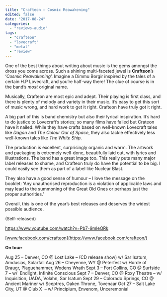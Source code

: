 ```yaml
---
title: "Crafteon – Cosmic Reawakening"
edited: false
date: "2017-08-24"
categories:
  - "reviews-audio"
tags:
  - "crafteon"
  - "lovecraft"
  - "metal"
  - "review"
---
```


One of the best things about writing about music is the gems amongst the dross you come across. Such a shining multi-faceted jewel is **Crafteon**’s ‘_Cosmic Reawakening_’. Imagine a Dimmu Borgir inspired by the tales of a certain H.P Lovecraft, and you’re half-way there! The clue of course is in the band’s _most_ original name.

Musically, Crafteon are most epic and adept. Their playing is first class, and there is plenty of melody and variety in their music. It’s easy to get this sort of music wrong, and hard work to get it right. Crafteon have truly got it right.

A big part of this is band chemistry but also their lyrical inspiration. It’s hard to do justice to Lovecraft’s stories; so many films have failed but Crateon have it nailed. While they have crafts based on well-known Lovecraft tales like _Dagon_ and _The Colour Our of Space_, they also tackle effectively less well-known tales like _The White Ship_.

The production is excellent, surprisingly organic and warm. The artwork and packaging is extremely well-done, beautifully laid out, with lyrics and illustrations. The band has a great image too. This really puts many major label releases to shame, and Crafteon truly do have the potential to be big. I could easily see them as part of a label like Nuclear Blast.

They also have a good sense of humour – I love the message on the booklet: ‘Any unauthorised reproduction is a violation of applicable laws and may lead to the summoning of the Great Old Ones or perhaps just the proper authorities.’

Overall, this is one of the year’s best releases and deserves the widest possible audience.

(Self-released)

https://www.youtube.com/watch?v=Pb7-9mleQRk

[www.facebook.com/crafteon](https://www.facebook.com/crafteon/)

**On tour:**

Aug 25 – Denver, CO @ Lost Lake – (CD release show) w/ Sar Isatum, Amdusias, Solarfall Aug 26 – Cheyenne, WY @ Peterfest w/ Horde of Draugr, Plaguehammer, Wodens Wrath Sept 3 – Fort Collins, CO @ Surfside 7 – w/  Endlight, Infinite Conscious Sept 7 – Denver, CO @ Roxy Theatre – w/ Inquisition, UADA, Volahn, Sar Isatum Sept 29 – Colorado Springs, CO @ Ancient Mariner w/ Sceptres, Oaken Throne, Tovenaar Oct 27 – Salt Lake City, UT @ Club X  – w/ Principium, Envenom, Unceremonial
